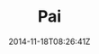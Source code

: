 ---
title: "Pai"
date: 2014-11-18T08:26:41Z
draft: false
description: ""
type: post
region: "Southeast Asia"
country: "Thailand"
thumbnail: "pai-4.jpg"
---
